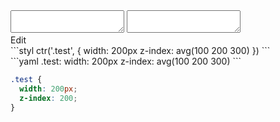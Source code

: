 <div data-size="100" class="code-cont" data-example="avg">
    <div class="code">
        <div class="code-wrap">
            <textarea id="stylus"></textarea>
            <textarea id="css"></textarea>
            <div class="edit-code">
                <span>Edit</span>
            </div>
        </div>
    </div>
</div>


<div data-size="100" data-examples="stylus"></div>
```styl
ctr('.test', {
  width: 200px
  z-index: avg(100 200 300)
})
```

<div data-size="100" data-examples="yaml"></div>
```yaml
.test:
  width: 200px
  z-index: avg(100 200 300)
```

```css
.test {
  width: 200px;
  z-index: 200;
}
```
<div class="cf"></div>
